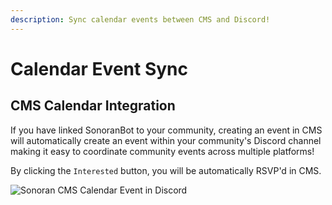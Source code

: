 ```yaml
---
description: Sync calendar events between CMS and Discord!
---
```


# Calendar Event Sync

## CMS Calendar Integration <a href="#import-roles-cms" id="import-roles-cms"></a>

If you have linked SonoranBot to your community, creating an event in CMS will automatically create an event within your community's Discord channel making it easy to coordinate community events across multiple platforms!

By clicking the `Interested` button, you will be automatically RSVP'd in CMS.

![Sonoran CMS Calendar Event in Discord](../getting-started/sonoran-cms-integration/cms\_calendareventdiscord.png)

